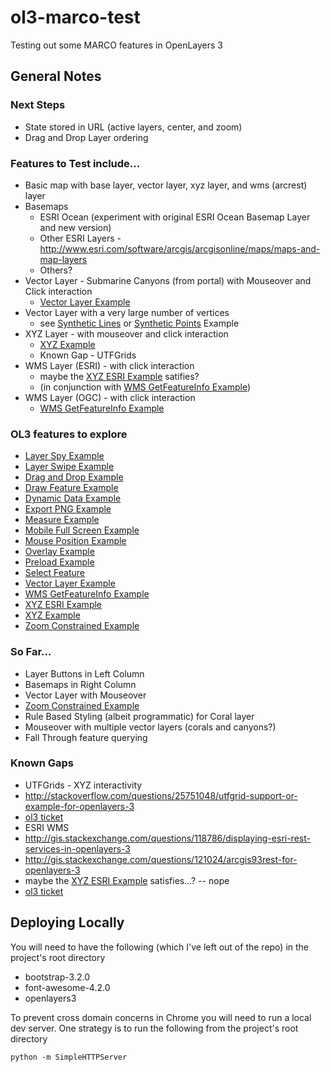 ol3-marco-test
==============

Testing out some MARCO features in OpenLayers 3

## General Notes

### Next Steps
* State stored in URL (active layers, center, and zoom)
* Drag and Drop Layer ordering

### Features to Test include...
* Basic map with base layer, vector layer, xyz layer, and wms (arcrest) layer
 * Basemaps 
    * ESRI Ocean (experiment with original ESRI Ocean Basemap Layer and new version)
    * Other ESRI Layers - http://www.esri.com/software/arcgis/arcgisonline/maps/maps-and-map-layers 
    * Others? 
 * Vector Layer - Submarine Canyons (from portal) with Mouseover and Click interaction
   * [Vector Layer Example](http://openlayers.org/en/v3.0.0/examples/vector-layer.html?q=)
 * Vector Layer with a very large number of vertices
   * see [Synthetic Lines](http://openlayers.org/en/v3.0.0/examples/synthetic-lines.html?q=) or [Synthetic Points](http://openlayers.org/en/v3.0.0/examples/synthetic-points.html?q=) Example
 * XYZ Layer - with mouseover and click interaction
   * [XYZ Example](http://openlayers.org/en/v3.0.0/examples/xyz.html?q=)
   * Known Gap - UTFGrids
 * WMS Layer (ESRI) - with click interaction
   * maybe the [XYZ ESRI Example](http://openlayers.org/en/v3.0.0/examples/xyz-esri.html?q=) satifies?
   * (in conjunction with [WMS GetFeatureInfo Example](http://openlayers.org/en/v3.0.0/examples/getfeatureinfo-tile.html?q=))
 * WMS Layer (OGC) - with click interaction
   * [WMS GetFeatureInfo Example](http://openlayers.org/en/v3.0.0/examples/getfeatureinfo-tile.html?q=)

### OL3 features to explore
* [Layer Spy Example](http://openlayers.org/en/v3.0.0/examples/layer-spy.html?q=spy)
* [Layer Swipe Example](http://openlayers.org/en/v3.0.0/examples/layer-swipe.html)
* [Drag and Drop Example](http://openlayers.org/en/v3.0.0/examples/drag-and-drop.html)
* [Draw Feature Example](http://openlayers.org/en/v3.0.0/examples/draw-features.html?q=)
* [Dynamic Data Example](http://openlayers.org/en/v3.0.0/examples/dynamic-data.html?q=)
* [Export PNG Example](http://openlayers.org/en/v3.0.0/examples/export-map.html?q=)
* [Measure Example](http://openlayers.org/en/v3.0.0/examples/measure.html?q=)
* [Mobile Full Screen Example](http://openlayers.org/en/v3.0.0/examples/mobile-full-screen.html?q=)
* [Mouse Position Example](http://openlayers.org/en/v3.0.0/examples/mouse-position.html?q=)
* [Overlay Example](http://openlayers.org/en/v3.0.0/examples/overlay.html?q=)
* [Preload Example](http://openlayers.org/en/v3.0.0/examples/preload.html?q=)
* [Select Feature](http://openlayers.org/en/v3.0.0/examples/select-features.html?q=)
* [Vector Layer Example](http://openlayers.org/en/v3.0.0/examples/vector-layer.html?q=)
* [WMS GetFeatureInfo Example](http://openlayers.org/en/v3.0.0/examples/getfeatureinfo-tile.html?q=)
* [XYZ ESRI Example](http://openlayers.org/en/v3.0.0/examples/xyz-esri.html?q=)
* [XYZ Example](http://openlayers.org/en/v3.0.0/examples/xyz.html?q=)
* [Zoom Constrained Example](http://openlayers.org/en/v3.0.0/examples/zoom-constrained.html?q=)

### So Far...
* Layer Buttons in Left Column
* Basemaps in Right Column
* Vector Layer with Mouseover
* [Zoom Constrained Example](http://openlayers.org/en/v3.0.0/examples/zoom-constrained.html?q=)
* Rule Based Styling (albeit programmatic) for Coral layer
* Mouseover with multiple vector layers (corals and canyons?)
 * Fall Through feature querying

### Known Gaps
* UTFGrids - XYZ interactivity
 * http://stackoverflow.com/questions/25751048/utfgrid-support-or-example-for-openlayers-3 
 * [ol3 ticket](github.com/openlayers/ol3/issues/922)
* ESRI WMS
 * http://gis.stackexchange.com/questions/118786/displaying-esri-rest-services-in-openlayers-3
 * http://gis.stackexchange.com/questions/121024/arcgis93rest-for-openlayers-3
 * maybe the [XYZ ESRI Example](http://openlayers.org/en/v3.0.0/examples/xyz-esri.html?q=) satisfies...? -- nope
 * [ol3 ticket](https://github.com/openlayers/ol3/issues/654)

## Deploying Locally
You will need to have the following (which I've left out of the repo) in the project's root directory
* bootstrap-3.2.0
* font-awesome-4.2.0
* openlayers3

To prevent cross domain concerns in Chrome you will need to run a local dev server.  One strategy is to run the following from the project's root directory
```
python -m SimpleHTTPServer
```

